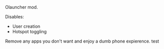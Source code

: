 Olauncher mod.

Disables:
- User creation
- Hotspot toggling

Remove any apps you don't want and enjoy a dumb phone expierence.
test
